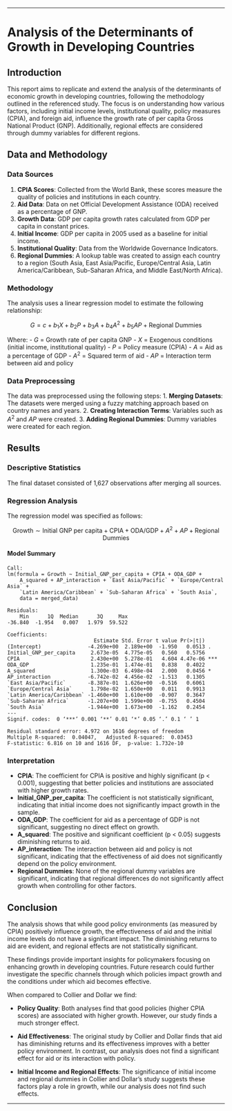 ------------------------------------------------------------------------

# Analysis of the Determinants of Growth in Developing Countries

## Introduction

This report aims to replicate and extend the analysis of the determinants of economic growth in developing countries, following the methodology outlined in the referenced study. The focus is on understanding how various factors, including initial income levels, institutional quality, policy measures (CPIA), and foreign aid, influence the growth rate of per capita Gross National Product (GNP). Additionally, regional effects are considered through dummy variables for different regions.

## Data and Methodology

### Data Sources

1.  **CPIA Scores**: Collected from the World Bank, these scores measure the quality of policies and institutions in each country.
2.  **Aid Data**: Data on net Official Development Assistance (ODA) received as a percentage of GNP.
3.  **Growth Data**: GDP per capita growth rates calculated from GDP per capita in constant prices.
4.  **Initial Income**: GDP per capita in 2005 used as a baseline for initial income.
5.  **Institutional Quality**: Data from the Worldwide Governance Indicators.
6.  **Regional Dummies**: A lookup table was created to assign each country to a region (South Asia, East Asia/Pacific, Europe/Central Asia, Latin America/Caribbean, Sub-Saharan Africa, and Middle East/North Africa).

### Methodology

The analysis uses a linear regression model to estimate the following relationship:

$$ G = c + b_1X + b_2P + b_3A + b_4A^2 + b_5AP + \text{Regional Dummies} $$

Where: - $G$ = Growth rate of per capita GNP - $X$ = Exogenous conditions (initial income, institutional quality) - $P$ = Policy measure (CPIA) - $A$ = Aid as a percentage of GDP - $A^2$ = Squared term of aid - $AP$ = Interaction term between aid and policy

### Data Preprocessing

The data was preprocessed using the following steps: 1. **Merging Datasets**: The datasets were merged using a fuzzy matching approach based on country names and years. 2. **Creating Interaction Terms**: Variables such as $A^2$ and $AP$ were created. 3. **Adding Regional Dummies**: Dummy variables were created for each region.

## Results

### Descriptive Statistics

The final dataset consisted of 1,627 observations after merging all sources.

### Regression Analysis

The regression model was specified as follows:

$$ \text{Growth} \sim \text{Initial GNP per capita} + \text{CPIA} + \text{ODA/GDP} + A^2 + AP + \text{Regional Dummies} $$

#### Model Summary

``` plaintext
Call:
lm(formula = Growth ~ Initial_GNP_per_capita + CPIA + ODA_GDP + 
    A_squared + AP_interaction + `East Asia/Pacific` + `Europe/Central Asia` + 
    `Latin America/Caribbean` + `Sub-Saharan Africa` + `South Asia`, 
    data = merged_data)

Residuals:
    Min      1Q  Median      3Q     Max 
-36.840  -1.954   0.007   1.979  59.522 

Coefficients:
                            Estimate Std. Error t value Pr(>|t|)    
(Intercept)               -4.269e+00  2.189e+00  -1.950   0.0513 .  
Initial_GNP_per_capita     2.673e-05  4.775e-05   0.560   0.5756    
CPIA                       2.430e+00  5.278e-01   4.604 4.47e-06 ***
ODA_GDP                    1.235e-01  1.474e-01   0.838   0.4022    
A_squared                  1.300e-03  6.498e-04   2.000   0.0456 *  
AP_interaction            -6.742e-02  4.456e-02  -1.513   0.1305    
`East Asia/Pacific`       -8.387e-01  1.626e+00  -0.516   0.6061    
`Europe/Central Asia`      1.798e-02  1.650e+00   0.011   0.9913    
`Latin America/Caribbean` -1.460e+00  1.610e+00  -0.907   0.3647    
`Sub-Saharan Africa`      -1.207e+00  1.599e+00  -0.755   0.4504    
`South Asia`              -1.944e+00  1.673e+00  -1.162   0.2454    
---
Signif. codes:  0 ‘***’ 0.001 ‘**’ 0.01 ‘*’ 0.05 ‘.’ 0.1 ‘ ’ 1

Residual standard error: 4.972 on 1616 degrees of freedom
Multiple R-squared:  0.04047,   Adjusted R-squared:  0.03453 
F-statistic: 6.816 on 10 and 1616 DF,  p-value: 1.732e-10
```

### Interpretation

-   **CPIA**: The coefficient for CPIA is positive and highly significant (p \< 0.001), suggesting that better policies and institutions are associated with higher growth rates.
-   **Initial_GNP_per_capita**: The coefficient is not statistically significant, indicating that initial income does not significantly impact growth in the sample.
-   **ODA_GDP**: The coefficient for aid as a percentage of GDP is not significant, suggesting no direct effect on growth.
-   **A_squared**: The positive and significant coefficient (p \< 0.05) suggests diminishing returns to aid.
-   **AP_interaction**: The interaction between aid and policy is not significant, indicating that the effectiveness of aid does not significantly depend on the policy environment.
-   **Regional Dummies**: None of the regional dummy variables are significant, indicating that regional differences do not significantly affect growth when controlling for other factors.

## Conclusion

The analysis shows that while good policy environments (as measured by CPIA) positively influence growth, the effectiveness of aid and the initial income levels do not have a significant impact. The diminishing returns to aid are evident, and regional effects are not statistically significant.

These findings provide important insights for policymakers focusing on enhancing growth in developing countries. Future research could further investigate the specific channels through which policies impact growth and the conditions under which aid becomes effective.

When compared to Collier and Dollar we find:

- **Policy Quality**: Both analyses find that good policies (higher CPIA scores) are associated with higher growth. However, our study finds a much stronger effect.

- **Aid Effectiveness**: The original study by Collier and Dollar finds that aid has diminishing returns and its effectiveness improves with a better policy environment. In contrast, our analysis does not find a significant effect for aid or its interaction with policy.

- **Initial Income and Regional Effects**: The significance of initial income and regional dummies in Collier and Dollar’s study suggests these factors play a role in growth, while our analysis does not find such effects.

------------------------------------------------------------------------
